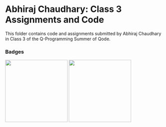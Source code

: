 # Abhiraj Chaudhary: Class 3 Assignments and Code
This folder contains code and assignments submitted by Abhiraj Chaudhary in Class 3 of the Q-Programming Summer of Qode.
### Badges
<img src="/badges/attendance.png" width="200px" height="200px"> <img src="/badges/assignment.png" width="200px" height="200px">